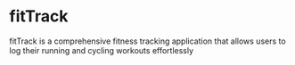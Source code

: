 # fitTrack
fitTrack is a comprehensive fitness tracking application that allows users to log their running and cycling workouts effortlessly

